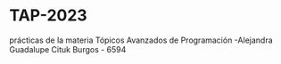 # TAP-2023
prácticas de la materia Tópicos Avanzados de Programación
-Alejandra Guadalupe Cituk Burgos  -  6594
